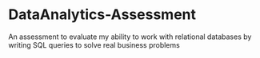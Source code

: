 # DataAnalytics-Assessment
An assessment to evaluate my ability to work with relational databases by writing SQL queries to solve real business problems
